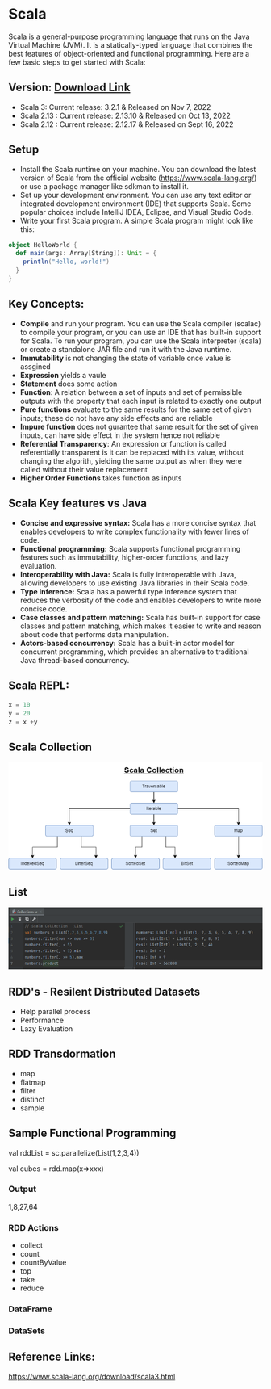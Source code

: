 # Scala
Scala is a general-purpose programming language that runs on the Java Virtual Machine (JVM). It is a statically-typed language that combines the best features of object-oriented and functional programming. Here are a few basic steps to get started with Scala:

## Version:  [Download Link](https://www.scala-lang.org/download/all.html)
- Scala 3: Current release: 3.2.1 & Released on Nov 7, 2022
- Scala 2.13 : Current release: 2.13.10 & Released on Oct 13, 2022
- Scala 2.12 : Current release: 2.12.17 & Released on Sept 16, 2022

## Setup
- Install the Scala runtime on your machine. You can download the latest version of Scala from the official website (https://www.scala-lang.org/) or use a package manager like sdkman to install it.
- Set up your development environment. You can use any text editor or integrated development environment (IDE) that supports Scala. Some popular choices include IntelliJ IDEA, Eclipse, and Visual Studio Code.
- Write your first Scala program. A simple Scala program might look like this:
```scala
object HelloWorld {
  def main(args: Array[String]): Unit = {
    println("Hello, world!")
  }
}

```

## Key Concepts:

- **Compile** and run your program. You can use the Scala compiler (scalac) to compile your program, or you can use an IDE that has built-in support for Scala. To run your program, you can use the Scala interpreter (scala) or create a standalone JAR file and run it with the Java runtime.
- **Immutability** is not changing the state of variable once value is assgined
- **Expression** yields a vaule 
- **Statement** does some action 
- **Function**: A relation between a set of inputs and set of permissible outputs with the property that each input is related to exactly one output
- **Pure functions** evaluate to the same results for the same set of given inputs; these do not have any side effects and are reliable
- **Impure function** does not gurantee that same result for the set of given inputs, can have side effect in the system hence not reliable
- **Referential Transparency**: An expression or function is called referentially transparent is it can be replaced with its value, without changing the algorith, yielding the same output as when they were called without their value replacement
- **Higher Order Functions** takes function as inputs

## Scala Key features vs Java 
- **Concise and expressive syntax:** Scala has a more concise syntax that enables developers to write complex functionality with fewer lines of code.
- **Functional programming:** Scala supports functional programming features such as immutability, higher-order functions, and lazy evaluation.
- **Interoperability with Java:** Scala is fully interoperable with Java, allowing developers to use existing Java libraries in their Scala code.
- **Type inference:** Scala has a powerful type inference system that reduces the verbosity of the code and enables developers to write more concise code.
- **Case classes and pattern matching:** Scala has built-in support for case classes and pattern matching, which makes it easier to write and reason about code that performs data manipulation.
- **Actors-based concurrency:** Scala has a built-in actor model for concurrent programming, which provides an alternative to traditional Java thread-based concurrency.


## Scala REPL:
```scala
x = 10
y = 20
z = x +y
```

## Scala Collection
![Scala Collection](https://github.com/ninadgawad/Scala/blob/main/ScalaCollectionv1.png)

## List 
![List](https://github.com/ninadgawad/Scala/blob/main/ScalaCollectin_List_v2.png)

## RDD's - Resilent Distributed Datasets
- Help parallel process
- Performance 
- Lazy Evaluation 

## RDD Transdormation
- map 
- flatmap 
- filter 
- distinct 
- sample

## Sample Functional Programming
val rddList = sc.parallelize(List(1,2,3,4))

val cubes = rdd.map(x=>x*x*x)

### Output
1,8,27,64

### RDD Actions 
- collect 
- count 
- countByValue
- top
- take 
- reduce

### DataFrame

### DataSets


## Reference Links:
https://www.scala-lang.org/download/scala3.html




